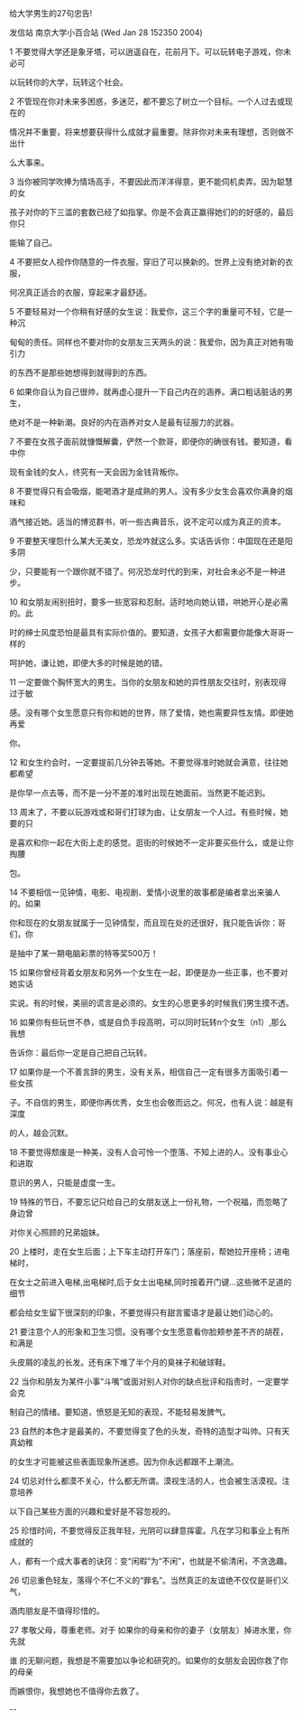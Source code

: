  给大学男生的27句忠告!

发信站 南京大学小百合站 (Wed Jan 28 152350 2004)



1 不要觉得大学还是象牙塔，可以逍遥自在，花前月下。可以玩转电子游戏，你未必可

以玩转你的大学，玩转这个社会。



2 不管现在你对未来多困惑，多迷茫，都不要忘了树立一个目标。一个人过去或现在的

情况并不重要，将来想要获得什么成就才最重要。除非你对未来有理想，否则做不出什

么大事来。



3 当你被同学吹捧为情场高手，不要因此而洋洋得意，更不能伺机卖弄。因为聪慧的女

孩子对你的下三滥的套数已经了如指掌。你是不会真正赢得她们的的好感的，最后你只

能输了自己。



4 不要把女人视作你随意的一件衣服，穿旧了可以换新的。世界上没有绝对新的衣服，

何况真正适合的衣服，穿起来才最舒适。



5 不要轻易对一个你稍有好感的女生说：我爱你，这三个字的重量可不轻，它是一种沉

甸甸的责任。同样也不要对你的女朋友三天两头的说：我爱你，因为真正对她有吸引力

的东西不是那些她想得到就得到的东西。



6 如果你自认为自己很帅，就再虚心提升一下自己内在的涵养。满口粗话脏话的男生，

绝对不是一种新潮。良好的内在涵养对女人是最有征服力的武器。



7 不要在女孩子面前就慷慨解囊，俨然一个款哥，即便你的确很有钱。要知道，看中你

现有金钱的女人，终究有一天会因为金钱背叛你。



8 不要觉得只有会吸烟，能喝酒才是成熟的男人。没有多少女生会喜欢你满身的烟味和

酒气接近她。适当的博览群书，听一些古典音乐，说不定可以成为真正的资本。



9 不要整天埋怨什么某大无美女，恐龙咋就这么多。实话告诉你：中国现在还是阳多阴

少，只要能有一个跟你就不错了。何况恐龙时代的到来，对社会未必不是一种进步。



10 和女朋友闹别扭时，要多一些宽容和忍耐。适时地向她认错，哄她开心是必需的。此

时的绅士风度恐怕是最具有实际价值的。要知道，女孩子大都需要你能像大哥哥一样的

呵护她，谦让她，即便大多的时候是她的错。



11 一定要做个胸怀宽大的男生。当你的女朋友和她的异性朋友交往时，别表现得过于敏

感。没有哪个女生愿意只有你和她的世界，除了爱情，她也需要异性友情。即便她再爱

你。



12 和女生约会时，一定要提前几分钟去等她。不要觉得准时她就会满意，往往她都希望

是你早一点去等，而不是一分不差的准时出现在她面前。当然更不能迟到。



13 周末了，不要以玩游戏或和哥们打球为由，让女朋友一个人过。有些时候，她要的只

是喜欢和你一起在大街上走的感觉。逛街的时候她不一定非要买些什么，或是让你掏腰

包。



14 不要相信一见钟情，电影、电视剧、爱情小说里的故事都是编者拿出来骗人的。如果

你和现在的女朋友就属于一见钟情型，而且现在处的还很好，我只能告诉你：哥们，你

是抽中了某一期电脑彩票的特等奖500万！



15 如果你曾经背着女朋友和另外一个女生在一起，即便是办一些正事，也不要对她实话

实说。有的时候，美丽的谎言是必须的。女生的心思更多的时候我们男生摸不透。



16 如果你有些玩世不恭，或是自负手段高明，可以同时玩转n个女生（n1）,那么我想

告诉你：最后你一定是自己把自己玩转。



17 如果你是一个不善言辞的男生，没有关系，相信自己一定有很多方面吸引着一些女孩

子。不自信的男生，即便你再优秀，女生也会敬而远之。何况，也有人说：越是有深度

的人，越会沉默。



18 不要觉得颓废是一种美，没有人会可怜一个堕落、不知上进的人。没有事业心和进取

意识的男人，只能是虚度一生。



19 特殊的节日，不要忘记只给自己的女朋友送上一份礼物，一个祝福，而忽略了身边曾

对你关心照顾的兄弟姐妹。



20 上楼时，走在女生后面；上下车主动打开车门；落座前，帮她拉开座椅；进电梯时，

在女士之前进入电梯,出电梯时,后于女士出电梯,同时按着开门键…这些微不足道的细节

都会给女生留下很深刻的印象，不要觉得只有甜言蜜语才是最让她们动心的。



21 要注意个人的形象和卫生习惯。没有哪个女生愿意看你脸颊参差不齐的胡茬，和满是

头皮屑的凌乱的长发。还有床下堆了半个月的臭袜子和破球鞋。



22 当你和朋友为某件小事“斗嘴”或面对别人对你的缺点批评和指责时，一定要学会克

制自己的情绪。要知道，愤怒是无知的表现，不能轻易发脾气。



23 自然的本色才是最美的，不要觉得变了色的头发，奇特的造型才叫帅。只有天真幼稚

的女生才可能被这些表面现象所迷惑。因为你永远都跟不上潮流。



24 切忌对什么都漠不关心，什么都无所谓。漠视生活的人，也会被生活漠视。注意培养

以下自己某些方面的兴趣和爱好是不容忽视的。



25 珍惜时间，不要觉得反正我年轻，光阴可以肆意挥霍。凡在学习和事业上有所成就的

人，都有一个成大事者的诀窍：变“闲暇”为“不闲”，也就是不偷清闲，不贪逸趣。



26 切忌重色轻友，落得个不仁不义的“罪名”。当然真正的友谊绝不仅仅是哥们义气，

酒肉朋友是不值得珍惜的。



27 孝敬父母，尊重老师。对于 如果你的母亲和你的妻子（女朋友）掉进水里，你先就

谁 的无聊问题，我想是不需要加以争论和研究的。如果你的女朋友会因你救了你的母亲

而嫉恨你，我想她也不值得你去救了。

--

